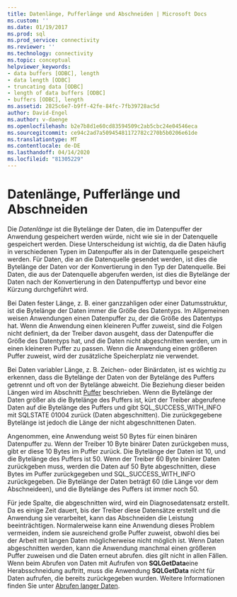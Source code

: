 ```yaml
---
title: Datenlänge, Pufferlänge und Abschneiden | Microsoft Docs
ms.custom: ''
ms.date: 01/19/2017
ms.prod: sql
ms.prod_service: connectivity
ms.reviewer: ''
ms.technology: connectivity
ms.topic: conceptual
helpviewer_keywords:
- data buffers [ODBC], length
- data length [ODBC]
- truncating data [ODBC]
- length of data buffers [ODBC]
- buffers [ODBC], length
ms.assetid: 2825c6e7-b9ff-42fe-84fc-7fb39728ac5d
author: David-Engel
ms.author: v-daenge
ms.openlocfilehash: b2e7b8d1e60cd83594509c2ab5cbc24e04546eca
ms.sourcegitcommit: ce94c2ad7a50945481172782c270b5b0206e61de
ms.translationtype: MT
ms.contentlocale: de-DE
ms.lasthandoff: 04/14/2020
ms.locfileid: "81305229"
---
```

# <a name="data-length-buffer-length-and-truncation"></a>Datenlänge, Pufferlänge und Abschneiden
Die *Datenlänge* ist die Bytelänge der Daten, die im Datenpuffer der Anwendung gespeichert werden würde, nicht wie sie in der Datenquelle gespeichert werden. Diese Unterscheidung ist wichtig, da die Daten häufig in verschiedenen Typen im Datenpuffer als in der Datenquelle gespeichert werden. Für Daten, die an die Datenquelle gesendet werden, ist dies die Bytelänge der Daten vor der Konvertierung in den Typ der Datenquelle. Bei Daten, die aus der Datenquelle abgerufen werden, ist dies die Bytelänge der Daten nach der Konvertierung in den Datenpuffertyp und bevor eine Kürzung durchgeführt wird.  
  
 Bei Daten fester Länge, z. B. einer ganzzahligen oder einer Datumsstruktur, ist die Bytelänge der Daten immer die Größe des Datentyps. Im Allgemeinen weisen Anwendungen einen Datenpuffer zu, der die Größe des Datentyps hat. Wenn die Anwendung einen kleineren Puffer zuweist, sind die Folgen nicht definiert, da der Treiber davon ausgeht, dass der Datenpuffer die Größe des Datentyps hat, und die Daten nicht abgeschnitten werden, um in einen kleineren Puffer zu passen. Wenn die Anwendung einen größeren Puffer zuweist, wird der zusätzliche Speicherplatz nie verwendet.  
  
 Bei Daten variabler Länge, z. B. Zeichen- oder Binärdaten, ist es wichtig zu erkennen, dass die Bytelänge der Daten von der Bytelänge des Puffers getrennt und oft von der Bytelänge abweicht. Die Beziehung dieser beiden Längen wird im Abschnitt [Puffer](../../../odbc/reference/develop-app/buffers.md) beschrieben. Wenn die Bytelänge der Daten größer als die Bytelänge des Puffers ist, kürt der Treiber abgerufene Daten auf die Bytelänge des Puffers und gibt SQL_SUCCESS_WITH_INFO mit SQLSTATE 01004 zurück (Daten abgeschnitten). Die zurückgegebene Bytelänge ist jedoch die Länge der nicht abgeschnittenen Daten.  
  
 Angenommen, eine Anwendung weist 50 Bytes für einen binären Datenpuffer zu. Wenn der Treiber 10 Byte binärer Daten zurückgeben muss, gibt er diese 10 Bytes im Puffer zurück. Die Bytelänge der Daten ist 10, und die Bytelänge des Puffers ist 50. Wenn der Treiber 60 Byte binärer Daten zurückgeben muss, werden die Daten auf 50 Byte abgeschnitten, diese Bytes im Puffer zurückgegeben und SQL_SUCCESS_WITH_INFO zurückgegeben. Die Bytelänge der Daten beträgt 60 (die Länge vor dem Abschneideen), und die Bytelänge des Puffers ist immer noch 50.  
  
 Für jede Spalte, die abgeschnitten wird, wird ein Diagnosedatensatz erstellt. Da es einige Zeit dauert, bis der Treiber diese Datensätze erstellt und die Anwendung sie verarbeitet, kann das Abschneiden die Leistung beeinträchtigen. Normalerweise kann eine Anwendung dieses Problem vermeiden, indem sie ausreichend große Puffer zuweist, obwohl dies bei der Arbeit mit langen Daten möglicherweise nicht möglich ist. Wenn Daten abgeschnitten werden, kann die Anwendung manchmal einen größeren Puffer zuweisen und die Daten erneut abrufen. dies gilt nicht in allen Fällen. Wenn beim Abrufen von Daten mit Aufrufen von **SQLGetData**eine Herabsschneidung auftritt, muss die Anwendung **SQLGetData** nicht für Daten aufrufen, die bereits zurückgegeben wurden. Weitere Informationen finden Sie unter [Abrufen langer Daten](../../../odbc/reference/develop-app/getting-long-data.md).
